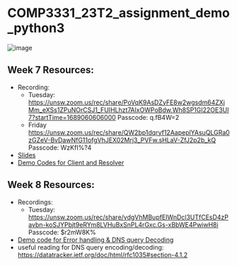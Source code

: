 # COMP3331_23T2_assignment_demo_python3

![image](https://github.com/lrlrlrlr/COMP3331_23T2_assignment_demo_python3/assets/27357380/bb49083a-078f-4b74-9d35-a92b0b8ba2c3)

## Week 7 Resources:
 - Recording:
   - Tuesday: https://unsw.zoom.us/rec/share/PoVqK9AsDZyFE8w2wgsdm64ZXjMm_eXSs1ZPuNOrCSJ1_FUIHLhzt7AIxOWPoBdw.Wh8SP1GI22OE3UI7?startTime=1689060606000
Passcode: q.fB4W=2
    - Friday https://unsw.zoom.us/rec/share/QW2bp1dqryf12AapeplYAsuQLGRa0zGZeV-BvDawNfG11ofgVhJEX02Mrj3_PVFw.sHLaV-ZfJ2p2b_kQ 
Passcode: WzKfI%?4
 - [Slides](https://github.com/lrlrlrlr/COMP3331_23T2_assignment_demo_python3/blob/main/demo_w7/COMP33319331-Computer-Networks-and-Applications-Assignment.pdf)
 - [Demo Codes for Client and Resolver](https://github.com/lrlrlrlr/COMP3331_23T2_assignment_demo_python3/tree/main/demo_w7) 
 
## Week 8 Resources:
  - Recordings:
    - Tuesday: https://unsw.zoom.us/rec/share/vdgVhMBupfEIWnDcl3UTfCEsD4zPavbn-koSJYPbjt9eRYm8LVHuBxSnPL4rGxc.Gs-xBbWE4PwiwH8i 
Passcode: $r2mW8K%  
  - [Demo code for Error handling & DNS query Decoding](https://github.com/lrlrlrlr/COMP3331_23T2_assignment_demo_python3/tree/main/demo_w8 )  
  - useful reading for DNS query encoding/decoding: https://datatracker.ietf.org/doc/html/rfc1035#section-4.1.2  
